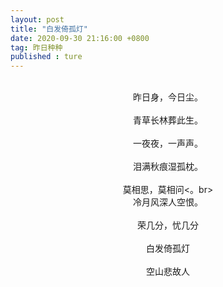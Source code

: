 ```yaml
---
layout: post
title: "白发倚孤灯"
date: 2020-09-30 21:16:00 +0800
tag: 昨日种种
published : ture
---
```

<br>
<div style="text-align:center;">
昨日身，今日尘。<br><br>
青草长林葬此生。<br><br>
一夜夜，一声声。<br><br>
泪满秋痕湿孤枕。<br><br>
莫相思，莫相问<。br><br>
冷月风深人空恨。<br><br>
荣几分，忧几分<br><br>
白发倚孤灯<br><br>
空山悲故人</div>
